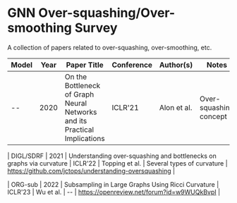# GNN Over-squashing/Over-smoothing Survey
A collection of papers related to over-squashing, over-smoothing, etc.

| Model | Year | Paper Title | Conference | Author(s) | Notes | Code |
| --- | --- | --- | --- | --- | --- | --- |
| -- | 2020 | On the Bottleneck of Graph Neural Networks and its Practical Implications | ICLR'21 | Alon et al. | Over-squashing concept | -- |

| DIGL/SDRF | 2021 | Understanding over-squashing and bottlenecks on graphs via curvature | ICLR'22 | Topping et al. | Several types of curvature | https://github.com/jctops/understanding-oversquashing |

| ORG-sub | 2022 | Subsampling in Large Graphs Using Ricci Curvature | ICLR'23 | Wu et al. | -- | https://openreview.net/forum?id=w9WUQkBvpI |
